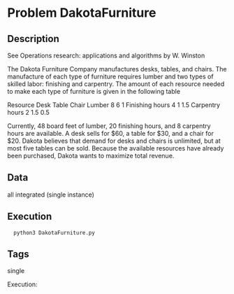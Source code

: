 # Problem DakotaFurniture
## Description
See Operations research: applications and algorithms by W. Winston

The Dakota Furniture Company manufactures desks, tables, and chairs. The manufacture
of each type of furniture requires lumber and two types of skilled labor: finishing and
carpentry. The amount of each resource needed to make each type of furniture is given in
the following table

  Resource        Desk  Table Chair
  Lumber           8     6     1
  Finishing hours  4     1     1.5
  Carpentry hours  2     1.5   0.5

Currently, 48 board feet of lumber, 20 finishing hours, and 8 carpentry hours are available.
A desk sells for $60, a table for $30, and a chair for $20. Dakota believes that demand for
desks and chairs is unlimited, but at most five tables can be sold. Because the available
resources have already been purchased, Dakota wants to maximize total revenue.

## Data
all integrated (single instance)

## Execution
```
  python3 DakotaFurniture.py
```

## Tags
  single

Execution:
